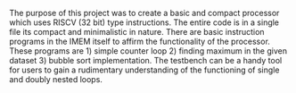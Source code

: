 The purpose of this project was to create a basic and compact processor which uses RISCV (32 bit) type instructions.
The entire code is in a single file its compact and minimalistic in nature.
There are basic instruction programs in the IMEM itself to affirm the functionality of the processor.
These programs are 1) simple counter loop 2) finding maximum in the given dataset  3) bubble sort implementation.
The testbench can be a handy tool for users to gain a rudimentary understanding of the functioning of single and doubly nested loops. 
